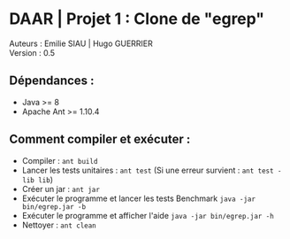 # DAAR | Projet 1 : Clone de "egrep"

Auteurs : Emilie SIAU | Hugo GUERRIER\
Version : 0.5

## Dépendances :

* Java >= 8
* Apache Ant >= 1.10.4

## Comment compiler et exécuter :

* Compiler : `ant build`
* Lancer les tests unitaires : `ant test` (Si une erreur survient : `ant test -lib lib`)
* Créer un jar : `ant jar`
* Exécuter le programme et lancer les tests Benchmark `java -jar bin/egrep.jar -b`
* Exécuter le programme et afficher l'aide `java -jar bin/egrep.jar -h`
* Nettoyer : `ant clean`
